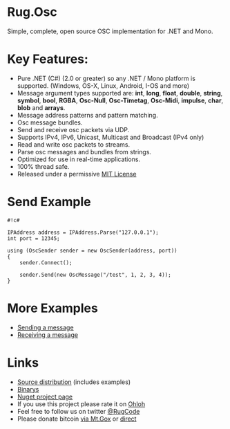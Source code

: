 # Rug.Osc 

Simple, complete, open source OSC implementation for .NET and Mono. 

# Key Features: 
* Pure .NET (C#) (2.0 or greater) so any .NET / Mono platform is supported. (Windows, OS-X, Linux, Android, I-OS and more)
* Message argument types supported are: **int**, **long**, **float**, **double**, **string**, **symbol**, **bool**, **RGBA**, **Osc-Null**, **Osc-Timetag**, **Osc-Midi**, **impulse**, **char**, **blob** and **arrays**.
* Message address patterns and pattern matching.
* Osc message bundles.
* Send and receive osc packets via UDP.
* Supports IPv4, IPv6, Unicast, Multicast and Broadcast (IPv4 only)
* Read and write osc packets to streams.
* Parse osc messages and bundles from strings.
* Optimized for use in real-time applications.
* 100% thread safe.
* Released under a permissive [MIT License](https://bitbucket.org/rugcode/rug.osc/wiki/License)




# Send Example

```
#!c#

IPAddress address = IPAddress.Parse("127.0.0.1"); 
int port = 12345;

using (OscSender sender = new OscSender(address, port)) 
{
	sender.Connect();

	sender.Send(new OscMessage("/test", 1, 2, 3, 4));
}

```


# More Examples
* [Sending a message](https://bitbucket.org/rugcode/rug.osc/wiki/Sending%20a%20message)
* [Receiving a message](https://bitbucket.org/rugcode/rug.osc/wiki/Receiving%20a%20message)



# Links
* [Source distribution](https://bitbucket.org/rugcode/rug.osc/get/Version-1.2.4.0.zip) (includes examples)
* [Binarys](https://bitbucket.org/rugcode/rug.osc/downloads/Rug.Osc%201.2.4.0.zip)
* [Nuget project page](http://www.nuget.org/packages/Rug.Osc/)
* If you use this project please rate it on [Ohloh](https://www.ohloh.net/p/rugosc)
* Feel free to follow us on twitter [@RugCode](https://twitter.com/RugCode)
* Please donate bitcoin [via Mt.Gox](https://payment.mtgox.com/4dce465b-6348-46a5-abbf-c401255283ce) or [direct](bitcoin:1P8XvVrrBu68P5Rd8SyYHkZ75dHJA8XU3p)
